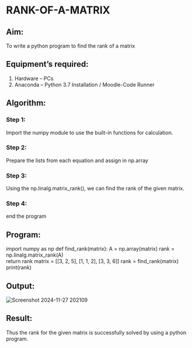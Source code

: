 # RANK-OF-A-MATRIX
## Aim:
To write a python program to find the rank of a matrix
## Equipment’s required:
1. 	Hardware – PCs
2. 	Anaconda – Python 3.7 Installation / Moodle-Code Runner
## Algorithm:
### Step 1:
Import the numpy module to use the built-in functions for calculation.
### Step 2:
Prepare the lists from each equation and assign in np.array
### Step 3:
Using the np.linalg.matrix_rank(), we can find the rank of the given matrix.
### Step 4:
end the program
## Program:
import numpy as np
def find_rank(matrix):
    A = np.array(matrix)
    rank = np.linalg.matrix_rank(A)  
    return rank
matrix = [[3, 2, 5], [1, 1, 2], [3, 3, 6]]
rank = find_rank(matrix)
print(rank)
## Output:
![Screenshot 2024-11-27 202109](https://github.com/user-attachments/assets/33583d31-228c-40fb-9846-22fa81c60e0e)

## Result:
Thus the rank for the given matrix is successfully solved by  using a python program.

